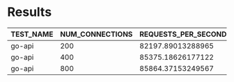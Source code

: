 # Results
| TEST_NAME | NUM_CONNECTIONS | REQUESTS_PER_SECOND | P50_SECONDS | P99_SECONDS | P999_SECONDS | API_RSS_MB | API_CPU_TIME | API_THREADS |
| --------- | --------------- | ------------------- | ----------- | ----------- | ------------ | ---------- | ------------ | ----------- |
| go-api | 200 | 82197.89013288965 | 0.001879748 | 0.007892316 | 0.010746833 | 17.3560 | 00:00:28 | 11
| go-api | 400 | 85375.18626177122 | 0.003916929 | 0.014353515 | 0.020097053 | 23.7240 | 00:00:27 | 11
| go-api | 800 | 85864.37153249567 | 0.00825304 | 0.027202098 | 0.041421579 | 37.4000 | 00:00:27 | 11
